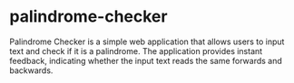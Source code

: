 # palindrome-checker
Palindrome Checker is a simple web application that allows users to input text and check if it is a palindrome. The application provides instant feedback, indicating whether the input text reads the same forwards and backwards.
